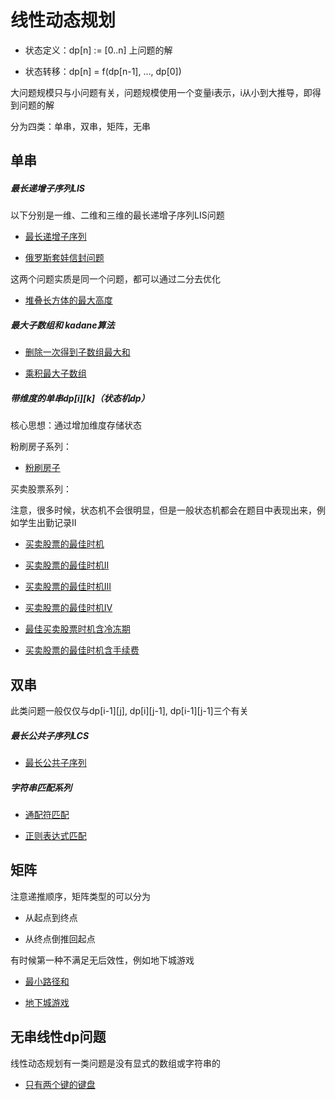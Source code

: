 # 线性动态规划


+ 状态定义：dp[n] := [0..n] 上问题的解

+ 状态转移：dp[n] = f(dp[n-1], ..., dp[0])

大问题规模只与小问题有关，问题规模使用一个变量i表示，i从小到大推导，即得到问题的解

分为四类：单串，双串，矩阵，无串




## 单串


##### 最长递增子序列LIS

以下分别是一维、二维和三维的最长递增子序列LIS问题

+ [最长递增子序列](./code/最长递增子序列.cpp)

+ [俄罗斯套娃信封问题](./code/俄罗斯套娃信封问题.cpp)

这两个问题实质是同一个问题，都可以通过二分去优化

+ [堆叠长方体的最大高度](./code/堆叠长方体的最大高度.cpp)


##### 最大子数组和 kadane算法

+ [删除一次得到子数组最大和](./code/删除一次得到子数组最大和.cpp)

+ [乘积最大子数组](./code/乘积最大子数组.cpp)


##### 带维度的单串dp[i][k]（状态机dp）

核心思想：通过增加维度存储状态

粉刷房子系列：

+ [粉刷房子](./code/粉刷房子.cpp)

买卖股票系列：

注意，很多时候，状态机不会很明显，但是一般状态机都会在题目中表现出来，例如学生出勤记录II

+ [买卖股票的最佳时机](./code/买卖股票的最佳时机.java)

+ [买卖股票的最佳时机II](./code/买卖股票的最佳时机II.java)

+ [买卖股票的最佳时机III](./code/买卖股票的最佳时机III.java)

+ [买卖股票的最佳时机IV](./code/买卖股票的最佳时机IV.java)

+ [最佳买卖股票时机含冷冻期](./code/最佳买卖股票时机含冷冻期.java)

+ [买卖股票的最佳时机含手续费](./code/买卖股票的最佳时机含手续费.java)




## 双串

此类问题一般仅仅与dp[i-1][j], dp[i][j-1], dp[i-1][j-1]三个有关

##### 最长公共子序列LCS

+ [最长公共子序列](./code/最长公共子序列.java)

##### 字符串匹配系列

+ [通配符匹配](./code/通配符匹配.cpp)

+ [正则表达式匹配](./code/正则表达式匹配.cpp)




## 矩阵

注意递推顺序，矩阵类型的可以分为

+ 从起点到终点

+ 从终点倒推回起点

有时候第一种不满足无后效性，例如地下城游戏

+ [最小路径和](./code/最小路径和.cpp)

+ [地下城游戏](./code/地下城游戏.cpp)




## 无串线性dp问题

线性动态规划有一类问题是没有显式的数组或字符串的

+ [只有两个键的键盘](./code/只有两个键的键盘.cpp)






